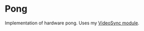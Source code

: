 # Pong
Implementation of hardware pong. Uses my [VideoSync module](https://github.com/michael-swan/VideoSync).
